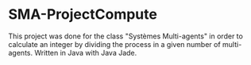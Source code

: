 # SMA-ProjectCompute
This project was done for the class "Systèmes Multi-agents" in order to calculate an integer by dividing the process in a given number of multi-agents. Written in Java with Java Jade.

